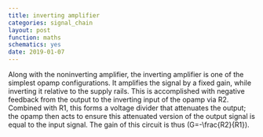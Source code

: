 ```yaml
---
title: inverting amplifier
categories: signal_chain
layout: post
function: maths
schematics: yes
date: 2019-01-07
---
```


Along with the noninverting amplifier, the inverting amplifier is one of the simplest opamp configurations. It amplifies the signal by a fixed gain, while inverting it relative to the supply rails.
This is accomplished with negative feedback from the output to the inverting input of the opamp via R2. Combined with R1, this forms a voltage divider that attenuates the output; the opamp then acts to ensure this attenuated version of the output signal is equal to the input signal. The gain of this circuit is thus \(G=-\frac{R2}{R1}\).
